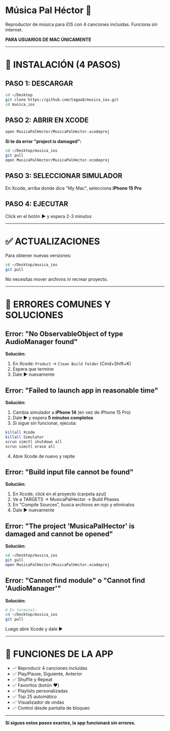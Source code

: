 # Música Pal Héctor 🎵

Reproductor de música para iOS con 4 canciones incluidas. Funciona sin internet.

**PARA USUARIOS DE MAC ÚNICAMENTE**

---

# 🚀 INSTALACIÓN (4 PASOS)

## PASO 1: DESCARGAR
```bash
cd ~/Desktop
git clone https://github.com/tagaa8/musica_ios.git
cd musica_ios
```

## PASO 2: ABRIR EN XCODE
```bash
open MusicaPalHector/MusicaPalHector.xcodeproj
```

**Si te da error "project is damaged":**
```bash
cd ~/Desktop/musica_ios
git pull
open MusicaPalHector/MusicaPalHector.xcodeproj
```

## PASO 3: SELECCIONAR SIMULADOR
En Xcode, arriba donde dice "My Mac", selecciona **iPhone 15 Pro**

## PASO 4: EJECUTAR
Click en el botón **▶️** y espera 2-3 minutos

---

# ✅ ACTUALIZACIONES

Para obtener nuevas versiones:
```bash
cd ~/Desktop/musica_ios
git pull
```

No necesitas mover archivos ni recrear proyecto.

---

# 🔧 ERRORES COMUNES Y SOLUCIONES

## Error: "No ObservableObject of type AudioManager found"
**Solución:**
1. En Xcode: `Product` → `Clean Build Folder` (Cmd+Shift+K)
2. Espera que termine
3. Dale ▶️ nuevamente

## Error: "Failed to launch app in reasonable time"
**Solución:**
1. Cambia simulador a **iPhone 14** (en vez de iPhone 15 Pro)
2. Dale ▶️ y espera **5 minutos completos**
3. Si sigue sin funcionar, ejecuta:
```bash
killall Xcode
killall Simulator
xcrun simctl shutdown all
xcrun simctl erase all
```
4. Abre Xcode de nuevo y repite

## Error: "Build input file cannot be found"
**Solución:**
1. En Xcode, click en el proyecto (carpeta azul)
2. Ve a TARGETS → MusicaPalHector → Build Phases
3. En "Compile Sources", busca archivos en rojo y elimínalos
4. Dale ▶️ nuevamente

## Error: "The project 'MusicaPalHector' is damaged and cannot be opened"
**Solución:**
```bash
cd ~/Desktop/musica_ios
git pull
open MusicaPalHector/MusicaPalHector.xcodeproj
```

## Error: "Cannot find module" o "Cannot find 'AudioManager'"
**Solución:**
```bash
# En terminal:
cd ~/Desktop/musica_ios
git pull
```
Luego abre Xcode y dale ▶️

---

# 📱 FUNCIONES DE LA APP

- ✅ Reproducir 4 canciones incluidas
- ✅ Play/Pause, Siguiente, Anterior  
- ✅ Shuffle y Repeat
- ✅ Favoritos (botón ❤️)
- ✅ Playlists personalizadas
- ✅ Top 25 automático
- ✅ Visualizador de ondas
- ✅ Control desde pantalla de bloqueo

---

**Si sigues estos pasos exactos, la app funcionará sin errores.**